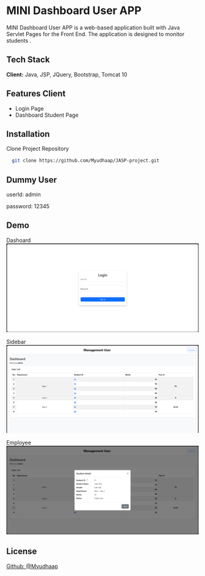 
# MINI Dashboard User APP

MINI Dashboard User APP is a web-based application built with Java Servlet Pages for the Front End. The application is designed to monitor students .


## Tech Stack

**Client:** Java, JSP, JQuery, Bootstrap, Tomcat 10


## Features Client

- Login Page
- Dashboard Student Page

## Installation

Clone Project Repository

```bash
  git clone https://github.com/Myudhaap/JASP-project.git
```

## Dummy User
userId: admin

password: 12345

## Demo

Dashoard
![Login](login_page.png)

Sidebar
![Dashboard](dashboard_student_page.png)

Employee
![Student Detail](student_detail_page.png)

## License

[Github: @Myudhaap](https://github.com/Myudhaap)


